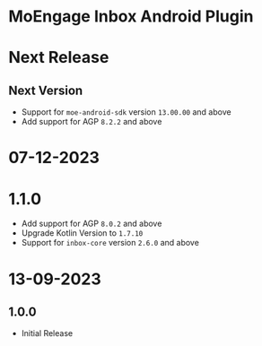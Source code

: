 # MoEngage Inbox Android Plugin

# Next Release

## Next Version
- Support for `moe-android-sdk` version `13.00.00` and above
- Add support for AGP `8.2.2` and above

# 07-12-2023

# 1.1.0
- Add support for AGP `8.0.2` and above
- Upgrade Kotlin Version to `1.7.10`
- Support for `inbox-core` version `2.6.0` and above

# 13-09-2023

## 1.0.0
- Initial Release